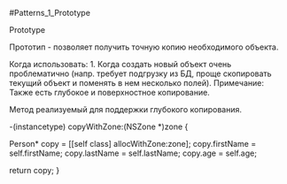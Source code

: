 #Patterns_1_Prototype

Prototype

Прототип - позволяет получить точную копию необходимого объекта.

Когда использовать: 1. Когда создать новый объект очень проблематично (напр. требует подгрузку из БД, проще скопировать текущий объект и поменять в нем несколько полей). Примечание: Также есть глубокое и поверхностное копирование.

Метод реализуемый для поддержки глубокого копирования.

-(instancetype) copyWithZone:(NSZone *)zone {

Person* copy   = [[self class] allocWithZone:zone];
copy.firstName = self.firstName;
copy.lastName  = self.lastName;
copy.age       = self.age;

return copy;
}
